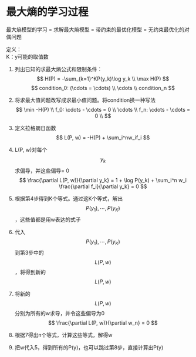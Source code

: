 # 最大熵的学习过程

最大熵模型的学习 = 求解最大熵模型 = 带约束的最优化模型 = 无约束最优化的对偶问题  

定义：  
K：y可能的取值数

1. 列出已知的求最大熵公式和限制条件：  
$$
H(P) = -\sum_{k=1}^KP(y_k)\log y_k \\
\max H(P)
$$
$$
condition_0: (\cdots = \cdots)  \\
\cdots \\
condition_n
$$

2. 将求最大值问题改写成求最小值问题。将condition换一种写法  
$$
\min -H(P) \\
f_0: \cdots - \cdots = 0 \\
\cdots \\
f_n: \cdots - \cdots = 0 \\
$$

3. 定义拉格朗日函数  
$$
L(P, w) = -H(P) + \sum_i^nw_if_i
$$

4. L(P, w)对每个$$y_k$$求偏导，并这些偏导= 0  
$$
\frac{\partial L(P, w)}{\partial y_k} = 1 + \log P(y_k) + \sum_i^n w_i \frac{\partial f_i}{\partial y_k} = 0
$$

5. 根据第4步得到K个等式。通过这K个等式，解出$$P(y_1), \cdots, P(y_K)$$，这些值都是用w表达的式子  
6. 代入$$P(y_1), \cdots, P(y_K)$$到第3步中的$$L(P, w)$$，将得到新的$$L(P, w)$$  
7. 将新的$$L(P, w)$$分别为所有的w求导，并令这些偏导为0  
$$
\frac{\partial L(P, w)}{\partial w_n} = 0
$$
8. 根据7得出n个等式，计算这些等式，解得w  
9. 把w代入5，得到所有的P(y)，也可以跳过第8步，直接计算出P(y)